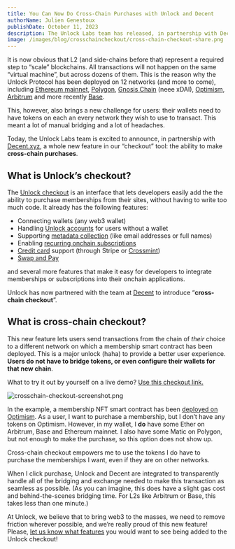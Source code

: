 ```yaml
---
title: You Can Now Do Cross-Chain Purchases with Unlock and Decent
authorName: Julien Genestoux
publishDate: October 11, 2023
description: The Unlock Labs team has released, in partnership with Decent, the ability for users to make cross-chain purchases across the Ethereum ecosystem from the Unlock checkout.
image: /images/blog/crosschaincheckout/cross-chain-checkout-share.png
---
```


It is now obvious that L2 (and side-chains before that) represent a required step to “scale” blockchains. All transactions will not happen on the same “virtual machine”, but across dozens of them. This is the reason why the Unlock Protocol has been deployed on 12 networks (and more to come), including [Ethereum mainnet](https://unlock-protocol.com/blog/announcing-v0), [Polygon](https://unlock-protocol.com/blog/unlock-on-polygon), [Gnosis Chain](https://unlock-protocol.com/blog/xdai) (neee xDAI), [Optimism](https://unlock-protocol.com/blog/optimism), [Arbitrum](https://unlock-protocol.com/blog/arbitrum) and more recently [Base](https://unlock-protocol.com/blog/base).

This, however, also brings a new challenge for users: their wallets need to have tokens on each an every network they wish to use to transact. This meant a lot of manual bridging and a lot of headaches.

Today, the Unlock Labs team is excited to announce, in partnership with [Decent.xyz](http://decent.xyz), a whole new feature in our “checkout” tool: the ability to make **cross-chain purchases**. 

## What is Unlock’s checkout?

The [Unlock checkout](https://docs.unlock-protocol.com/tools/checkout/) is an interface that lets developers easily add the the ability to purchase memberships from their sites, without having to write too much code. It already has the following features:

- Connecting wallets (any web3 wallet)
- Handling [Unlock accounts](https://docs.unlock-protocol.com/tools/sign-in-with-ethereum/unlock-accounts) for users without a wallet
- Supporting [metadata collection](https://docs.unlock-protocol.com/tools/checkout/collecting-metadata) (like email addresses or full names)
- Enabling [recurring onchain subscriptions](https://unlock-protocol.com/guides/recurring-memberships/)
- [Credit card](https://unlock-protocol.com/guides/enabling-credit-cards/) support (through Stripe or [Crossmint](https://unlock-protocol.com/blog/crossmint-unlock-integration))
- [Swap and Pay](https://unlock-protocol.com/blog/swap-and-purchase)

and several more features that make it easy for developers to integrate memberships or subscriptions into their onchain applications.

Unlock has now partnered with the team at [Decent](https://decent.xyz) to introduce “**cross-chain checkout**”. 

## What is cross-chain checkout?

This new feature lets users send transactions from the chain of *their* choice to a different network on which a membership smart contract has been deployed. This is a major unlock (haha) to provide a better user experience. **Users do not have to bridge tokens, or even configure their wallets for that new chain**.

What to try it out by yourself on a live demo? [Use this checkout link.](https://app.unlock-protocol.com/checkout?id=cf572b45-5799-4e0d-9dce-d7f741063a5e)

![crosschain-checkout-screenshot.png](/images/blog/crosschaincheckout/crosschain-checkout-screenshot.png)

In the example, a membership NFT smart contract has been [deployed on Optimism](https://optimistic.etherscan.io/address/0x82bc85aac5b8192d1ef835a9ae9e4bdb299a57ea#code). As a user, I want to purchase a membership, but I don’t have any tokens on Optimism. However, in my wallet, I **do** have some Ether on Arbitrum, Base and Ethereum mainnet. I also have some Matic on Polygon, but not enough to make the purchase, so this option does not show up.

Cross-chain checkout empowers me to use the tokens I do have to purchase the memberships I want, even if they are on other networks.

When I click purchase, Unlock and Decent are integrated to transparently handle all of the bridging and exchange needed to make this transaction as seamless as possible. (As you can imagine, this does have a slight gas cost and behind-the-scenes bridging time. For L2s like Arbitrum or Base, this takes less than one minute.)

At Unlock, we believe that to bring web3 to the masses, we need to remove friction wherever possible, and we’re really proud of this new feature! Please, [let us know what features](https://discord.unlock-protocol.com/) you would want to see being added to the Unlock checkout!
